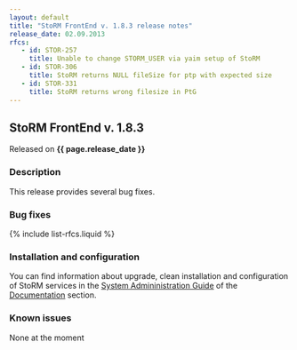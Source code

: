 ```yaml
---
layout: default
title: "StoRM FrontEnd v. 1.8.3 release notes"
release_date: 02.09.2013
rfcs:
   - id: STOR-257
     title: Unable to change STORM_USER via yaim setup of StoRM
   - id: STOR-306
     title: StoRM returns NULL fileSize for ptp with expected size
   - id: STOR-331
     title: StoRM returns wrong filesize in PtG
---
```


## StoRM FrontEnd v. 1.8.3

Released on **{{ page.release_date }}**

### Description

This release provides several bug fixes.

### Bug fixes

{% include list-rfcs.liquid %}

### Installation and configuration

You can find information about upgrade, clean installation and configuration of StoRM services in the [System Admininistration Guide][storm-sysadmin-guide] of the [Documentation][storm-documentation] section.

### Known issues

None at the moment

[storm-documentation]: {{site.baseurl}}/documentation.html
[storm-sysadmin-guide]: {{site.baseurl}}/documentation/sysadmin-guide/1.11.2

